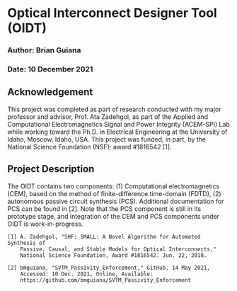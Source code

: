 # Optical Interconnect Designer Tool (OIDT)

### Author: Brian Guiana
### Date: 10 December 2021

## Acknowledgement
This project was completed as part of research conducted with my major professor and advisor, Prof. Ata Zadehgol, as part of the Applied and Computational Electromagnetics Signal and Power Integrity (ACEM-SPI) Lab while working toward the Ph.D. in Electrical Engineering at the University of Idaho, Moscow, Idaho, USA. This project was funded, in part, by the National Science Foundation (NSF); award #1816542 [1].

## Project Description
The OIDT contains two components: (1) Computational electromagnetics (CEM), based on the method of finite-difference time-domain (FDTD), (2) autonomous passive circuit synthesis (PCS). Additional documentation for PCS can be found in [2]. Note that the PCS component is still in its prototype stage, and integration of the CEM and PCS components under OIDT is work-in-progress. 

```
[1] A. Zadehgol, "SHF: SMALL: A Novel Algorithm for Automated Synthesis of
	Passive, Causal, and Stable Models for Optical Interconnects,"
	National Science Foundation, Award #1816542. Jun. 22, 2018.
	
[2] bmguiana, "SVTM_Passivity_Enforcement," GitHub, 14 May 2021, 
	Accessed: 10 Dec. 2021, Online, Available: 
	https://github.com/bmguiana/SVTM_Passivity_Enforcement
```


